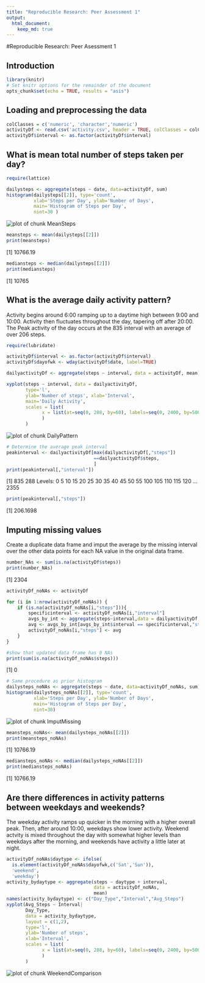 ```yaml
---
title: "Reproducible Research: Peer Assessment 1"
output: 
  html_document:
    keep_md: true
---
```

#Reproducible Research: Peer Asessment 1

## Introduction

```r
library(knitr)
# Set knitr options for the remainder of the document
opts_chunk$set(echo = TRUE, results = "asis")
```

## Loading and preprocessing the data

```r
colClasses = c('numeric', 'character','numeric')
activityDf <- read.csv('activity.csv', header = TRUE, colClasses = colClasses)
activityDf$interval <- as.factor(activityDf$interval)
```

## What is mean total number of steps taken per day?

```r
require(lattice)

dailysteps <- aggregate(steps ~ date, data=activityDf, sum)
histogram(dailysteps[[2]], type='count', 
          xlab='Steps per Day', ylab='Number of Days',
          main='Histogram of Steps per Day',
          nint=30 )
```

![plot of chunk MeanSteps](figure/MeanSteps-1.png) 

```r
meansteps <- mean(dailysteps[[2]])
print(meansteps)
```

[1] 10766.19

```r
mediansteps <- median(dailysteps[[2]])
print(mediansteps)
```

[1] 10765

## What is the average daily activity pattern?
Activity begins around 6:00 ramping up to a daytime high between 9:00 and 10:00.
Activity then fluctuates throughout the day, tapering off after 20:00.
The Peak activity of the day occurs at the 835 interval with an average of over
206 steps.

```r
require(lubridate)

activityDf$interval <- as.factor(activityDf$interval)
activityDf$dayofwk <- wday(activityDf$date, label=TRUE)

dailyactivityDf <- aggregate(steps ~ interval, data = activityDf, mean)

xyplot(steps ~ interval, data = dailyactivityDf, 
       type='l', 
       ylab='Number of steps', xlab='Interval',
       main='Daily Activity',
       scales = list(
		     x = list(at=seq(0, 288, by=60), labels=seq(0, 2400, by=500))
		     )
       )
```

![plot of chunk DailyPattern](figure/DailyPattern-1.png) 

```r
# Determine the average peak interval
peakinterval <- dailyactivityDf[max(dailyactivityDf[,"steps"])
                                ==dailyactivityDf$steps,
                                ]
print(peakinterval[,"interval"])
```

[1] 835
288 Levels: 0 5 10 15 20 25 30 35 40 45 50 55 100 105 110 115 120 ... 2355

```r
print(peakinterval[,"steps"])
```

[1] 206.1698

## Imputing missing values
Create a duplicate data frame and imput the average by the missing interval over
the other data points for each NA value in the original data frame.

```r
number_NAs <- sum(is.na(activityDf$steps))
print(number_NAs)
```

[1] 2304

```r
activityDf_noNAs <- activityDf

for (i in 1:nrow(activityDf_noNAs)) {
	if (is.na(activityDf_noNAs[i,"steps"])){
		specificinterval <- activityDf_noNAs[i,"interval"]
		avgs_by_int <- aggregate(steps~interval,data = dailyactivityDf,mean)
		avg <- avgs_by_int[avgs_by_int$interval == specificinterval,"steps"]
		activityDf_noNAs[i,"steps"] <- avg
	}
}

#show that updated data frame has 0 NAs
print(sum(is.na(activityDf_noNAs$steps)))
```

[1] 0

```r
# Same procedure as prior histogram
dailysteps_noNAs <- aggregate(steps ~ date, data=activityDf_noNAs, sum)
histogram(dailysteps_noNAs[[2]], type='count',
          xlab='Steps per Day', ylab='Number of Days',
          main='Histogram of Steps per Day', 
          nint=30)
```

![plot of chunk ImputMissing](figure/ImputMissing-1.png) 

```r
meansteps_noNAs<- mean(dailysteps_noNAs[[2]])
print(meansteps_noNAs)
```

[1] 10766.19

```r
mediansteps_noNAs <- median(dailysteps_noNAs[[2]])
print(mediansteps_noNAs)
```

[1] 10766.19

## Are there differences in activity patterns between weekdays and weekends?

The weekday activity ramps up quicker in the morning with a higher overall peak.
Then, after around 10:00, weekdays show lower activity.
Weekend actvity is mixed throughout the day with somewhat higher levels than
weekdays after the morning, and weekends have activity a little later at night.

```r
activityDf_noNAs$daytype <- ifelse(
  is.element(activityDf_noNAs$dayofwk,c('Sat','Sun')),
  'weekend',
  'weekday')
activity_bydaytype <- aggregate(steps ~ daytype + interval, 
                                data = activityDf_noNAs, 
                                mean)
names(activity_bydaytype) <- c("Day_Type","Interval","Avg_Steps")
xyplot(Avg_Steps ~ Interval| 
       Day_Type, 
       data = activity_bydaytype, 
       layout = c(1,2), 
       type='l', 
       ylab='Number of steps', 
       xlab='Interval',
       scales = list(
		     x = list(at=seq(0, 288, by=60), labels=seq(0, 2400, by=500))
		     )
       )
```

![plot of chunk WeekendComparison](figure/WeekendComparison-1.png) 
